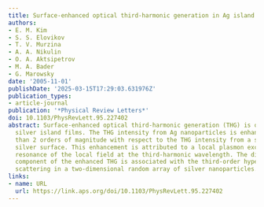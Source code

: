 ```yaml
---
title: Surface-enhanced optical third-harmonic generation in Ag island films
authors:
- E. M. Kim
- S. S. Elovikov
- T. V. Murzina
- A. A. Nikulin
- O. A. Aktsipetrov
- M. A. Bader
- G. Marowsky
date: '2005-11-01'
publishDate: '2025-03-15T17:29:03.631976Z'
publication_types:
- article-journal
publication: '*Physical Review Letters*'
doi: 10.1103/PhysRevLett.95.227402
abstract: Surface-enhanced optical third-harmonic generation (THG) is observed in
  silver island films. The THG intensity from Ag nanoparticles is enhanced by more
  than 2 orders of magnitude with respect to the THG intensity from a smooth and homogeneous
  silver surface. This enhancement is attributed to a local plasmon excitation and
  resonance of the local field at the third-harmonic wavelength. The diffuse and depolarized
  component of the enhanced THG is associated with the third-order hyper-Rayleigh
  scattering in a two-dimensional random array of silver nanoparticles.
links:
- name: URL
  url: https://link.aps.org/doi/10.1103/PhysRevLett.95.227402
---
```

